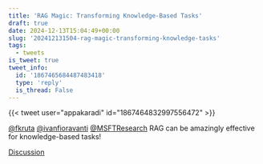 ```yaml
---
title: 'RAG Magic: Transforming Knowledge-Based Tasks'
draft: true
date: 2024-12-13T15:04:49+00:00
slug: '202412131504-rag-magic-transforming-knowledge-tasks'
tags:
  - tweets
is_tweet: true
tweet_info:
  id: '1867465684487483418'
  type: 'reply'
  is_thread: False
---
```




{{< tweet user="appakaradi" id="1867464832997556472" >}}

[@fkruta](https://x.com/fkruta) [@ivanfioravanti](https://x.com/ivanfioravanti) [@MSFTResearch](https://x.com/MSFTResearch) RAG can be amazingly effective for knowledge-based tasks!

[Discussion](https://x.com/sytelus/status/1867465684487483418)
